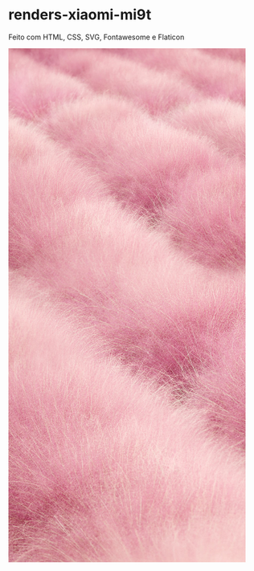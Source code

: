 # renders-xiaomi-mi9t

Feito com HTML, CSS, SVG, Fontawesome e Flaticon

![alt text](https://github.com/andrelinos/renders-xiaomi-mi9t/blob/master/img/wallpaper.jpg?raw=true)
